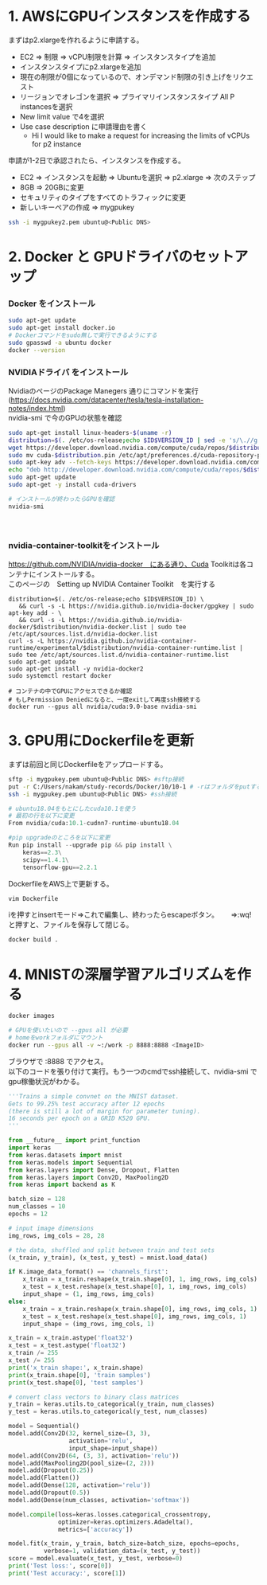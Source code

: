 # 1. AWSにGPUインスタンスを作成する
まずはp2.xlargeを作れるように申請する。
* EC2 ⇒ 制限 ⇒ vCPU制限を計算 ⇒ インスタンスタイプを追加
* インスタンスタイプにp2.xlargeを追加
* 現在の制限が0個になっているので、オンデマンド制限の引き上げをリクエスト
* リージョンでオレゴンを選択 ⇒ プライマリインスタンスタイプ All P instancesを選択
* New limit value で4を選択
* Use case description に申請理由を書く
    * Hi I would like to make a request for increasing the limits of vCPUs for p2 instance

申請が1-2日で承認されたら、インスタンスを作成する。
* EC2 ⇒ インスタンスを起動 ⇒ Ubuntuを選択 ⇒ p2.xlarge ⇒ 次のステップ
* 8GB ⇒ 20GBに変更
* セキュリティのタイプをすべてのトラフィックに変更
* 新しいキーペアの作成 ⇒ mygpukey

```sh
ssh -i mygpukey2.pem ubuntu@<Public DNS>
```

# 2. Docker と GPUドライバのセットアップ

### Docker をインストール
```sh
sudo apt-get update
sudo apt-get install docker.io
# Dockerコマンドをsudo無しで実行できるようにする
sudo gpasswd -a ubuntu docker
docker --version
```

### NVIDIAドライバ をインストール

NvidiaのページのPackage Manegers 通りにコマンドを実行  
(https://docs.nvidia.com/datacenter/tesla/tesla-installation-notes/index.html)  
nvidia-smi で今のGPUの状態を確認

```sh
sudo apt-get install linux-headers-$(uname -r)
distribution=$(. /etc/os-release;echo $ID$VERSION_ID | sed -e 's/\.//g')
wget https://developer.download.nvidia.com/compute/cuda/repos/$distribution/x86_64/cuda-$distribution.pin
sudo mv cuda-$distribution.pin /etc/apt/preferences.d/cuda-repository-pin-600
sudo apt-key adv --fetch-keys https://developer.download.nvidia.com/compute/cuda/repos/$distribution/x86_64/7fa2af80.pub
echo "deb http://developer.download.nvidia.com/compute/cuda/repos/$distribution/x86_64 /" | sudo tee /etc/apt/sources.list.d/cuda.list
sudo apt-get update
sudo apt-get -y install cuda-drivers

# インストールが終わったらGPUを確認
nvidia-smi
```
　
### nvidia-container-toolkitをインストール
https://github.com/NVIDIA/nvidia-docker　にある通り、Cuda Toolkitは各コンテナにインストールする。    
このページの　Setting up NVIDIA Container Toolkit　を実行する

```
distribution=$(. /etc/os-release;echo $ID$VERSION_ID) \
   && curl -s -L https://nvidia.github.io/nvidia-docker/gpgkey | sudo apt-key add - \
   && curl -s -L https://nvidia.github.io/nvidia-docker/$distribution/nvidia-docker.list | sudo tee /etc/apt/sources.list.d/nvidia-docker.list
curl -s -L https://nvidia.github.io/nvidia-container-runtime/experimental/$distribution/nvidia-container-runtime.list | sudo tee /etc/apt/sources.list.d/nvidia-container-runtime.list
sudo apt-get update
sudo apt-get install -y nvidia-docker2
sudo systemctl restart docker

# コンテナの中でGPUにアクセスできるか確認
# もしPermission Deniedになると、一度exitして再度ssh接続する
docker run --gpus all nvidia/cuda:9.0-base nvidia-smi
```

# 3. GPU用にDockerfileを更新

まずは前回と同じDockerfileをアップロードする。  
```sh
sftp -i mygpukey.pem ubuntu@<Public DNS> #sftp接続
put -r C:/Users/nakam/study-records/Docker/10/10-1 # -rはフォルダをputする場合
ssh -i mygpukey.pem ubuntu@<Public DNS> #ssh接続
```

```python
# ubuntu18.04をもとにしたcuda10.1を使う
# 最初の行を以下に変更
From nvidia/cuda:10.1-cudnn7-runtime-ubuntu18.04

#pip upgradeのところを以下に変更
Run pip install --upgrade pip && pip install \
    keras==2.3\
    scipy==1.4.1\
    tensorflow-gpu==2.2.1
```
 
DockerfileをAWS上で更新する。  

```sh
vim Dockerfile
```
iを押すとinsertモード⇒これで編集し、終わったらescapeボタン。　　
⇒:wq! と押すと、ファイルを保存して閉じる。

```sh
docker build .
```

# 4. MNISTの深層学習アルゴリズムを作る

```sh
docker images

# GPUを使いたいので --gpus all が必要
# homeをworkフォルダにマウント
docker run --gpus all -v ~:/work -p 8888:8888 <ImageID>
```

ブラウザで <Public DNS> :8888 でアクセス。  
以下のコードを張り付けて実行。もう一つのcmdでssh接続して、nvidia-smi でgpu稼働状況がわかる。
  

```python
'''Trains a simple convnet on the MNIST dataset.
Gets to 99.25% test accuracy after 12 epochs
(there is still a lot of margin for parameter tuning).
16 seconds per epoch on a GRID K520 GPU.
'''

from __future__ import print_function
import keras
from keras.datasets import mnist
from keras.models import Sequential
from keras.layers import Dense, Dropout, Flatten
from keras.layers import Conv2D, MaxPooling2D
from keras import backend as K

batch_size = 128
num_classes = 10
epochs = 12

# input image dimensions
img_rows, img_cols = 28, 28

# the data, shuffled and split between train and test sets
(x_train, y_train), (x_test, y_test) = mnist.load_data()

if K.image_data_format() == 'channels_first':
    x_train = x_train.reshape(x_train.shape[0], 1, img_rows, img_cols)
    x_test = x_test.reshape(x_test.shape[0], 1, img_rows, img_cols)
    input_shape = (1, img_rows, img_cols)
else:
    x_train = x_train.reshape(x_train.shape[0], img_rows, img_cols, 1)
    x_test = x_test.reshape(x_test.shape[0], img_rows, img_cols, 1)
    input_shape = (img_rows, img_cols, 1)

x_train = x_train.astype('float32')
x_test = x_test.astype('float32')
x_train /= 255
x_test /= 255
print('x_train shape:', x_train.shape)
print(x_train.shape[0], 'train samples')
print(x_test.shape[0], 'test samples')

# convert class vectors to binary class matrices
y_train = keras.utils.to_categorical(y_train, num_classes)
y_test = keras.utils.to_categorical(y_test, num_classes)

model = Sequential()
model.add(Conv2D(32, kernel_size=(3, 3),
                 activation='relu',
                 input_shape=input_shape))
model.add(Conv2D(64, (3, 3), activation='relu'))
model.add(MaxPooling2D(pool_size=(2, 2)))
model.add(Dropout(0.25))
model.add(Flatten())
model.add(Dense(128, activation='relu'))
model.add(Dropout(0.5))
model.add(Dense(num_classes, activation='softmax'))

model.compile(loss=keras.losses.categorical_crossentropy,
              optimizer=keras.optimizers.Adadelta(),
              metrics=['accuracy'])

model.fit(x_train, y_train, batch_size=batch_size, epochs=epochs,
          verbose=1, validation_data=(x_test, y_test))
score = model.evaluate(x_test, y_test, verbose=0)
print('Test loss:', score[0])
print('Test accuracy:', score[1])
```